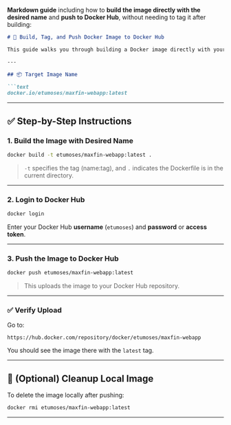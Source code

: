  **Markdown guide** including how to **build the image directly with the desired name** and **push to Docker Hub**, without needing to tag it after building:

````markdown
# 🚀 Build, Tag, and Push Docker Image to Docker Hub

This guide walks you through building a Docker image directly with your Docker Hub tag (`etumoses/maxfin-webapp:latest`) and pushing it.

---

## 📦 Target Image Name

```text
docker.io/etumoses/maxfin-webapp:latest
````

---

## ✅ Step-by-Step Instructions

### 1. Build the Image with Desired Name

```bash
docker build -t etumoses/maxfin-webapp:latest .
```

> `-t` specifies the tag (name\:tag), and `.` indicates the Dockerfile is in the current directory.

---

### 2. Login to Docker Hub

```bash
docker login
```

Enter your Docker Hub **username** (`etumoses`) and **password** or **access token**.

---

### 3. Push the Image to Docker Hub

```bash
docker push etumoses/maxfin-webapp:latest
```

> This uploads the image to your Docker Hub repository.

---

### ✅ Verify Upload

Go to:

```
https://hub.docker.com/repository/docker/etumoses/maxfin-webapp
```

You should see the image there with the `latest` tag.

---

## 🧼 (Optional) Cleanup Local Image

To delete the image locally after pushing:

```bash
docker rmi etumoses/maxfin-webapp:latest
```

---
